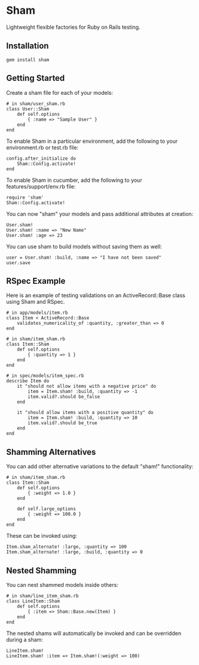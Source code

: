 # Sham

Lightweight flexible factories for Ruby on Rails testing.

## Installation

    gem install sham

## Getting Started

Create a sham file for each of your models:

    # in sham/user_sham.rb
    class User::Sham
        def self.options
            { :name => "Sample User" }
        end
    end

To enable Sham in a particular environment, add the following to your environment.rb or test.rb file:

    config.after_initialize do
        Sham::Config.activate!
    end
    
To enable Sham in cucumber, add the following to your features/support/env.rb file:

    require 'sham'
    Sham::Config.activate!    

You can now "sham" your models and pass additional attributes at creation:

    User.sham!
    User.sham! :name => "New Name"
    User.sham! :age => 23
    
You can use sham to build models without saving them as well:

    user = User.sham! :build, :name => "I have not been saved"
    user.save
    
## RSpec Example

Here is an example of testing validations on an ActiveRecord::Base class using Sham and RSpec.

    # in app/models/item.rb
    class Item < ActiveRecord::Base
        validates_numericality_of :quantity, :greater_than => 0
    end

    # in sham/item_sham.rb
    class Item::Sham
        def self.options
            { :quantity => 1 }
        end
    end

    # in spec/models/item_spec.rb
    describe Item do
        it "should not allow items with a negative price" do
            item = Item.sham! :build, :quantity => -1
            item.valid?.should be_false
        end
        
        it "should allow items with a positive quantity" do
            item = Item.sham! :build, :quantity => 10
            item.valid?.should be_true
        end
    end
    
## Shamming Alternatives

You can add other alternative variations to the default "sham!" functionality:

    # in sham/item_sham.rb
    class Item::Sham
        def self.options
            { :weight => 1.0 }
        end
        
        def self.large_options
            { :weight => 100.0 }
        end
    end
    
These can be invoked using:

    Item.sham_alternate! :large, :quantity => 100
    Item.sham_alternate! :large, :build, :quantity => 0
    
## Nested Shamming

You can nest shammed models inside others:

    # in sham/line_item_sham.rb
    class LineItem::Sham
        def self.options
            { :item => Sham::Base.new(Item) }
        end
    end

The nested shams will automatically be invoked and can be overridden during a sham:

    LineItem.sham!
    LineItem.sham! :item => Item.sham!(:weight => 100)
